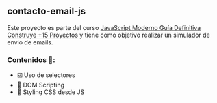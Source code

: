 ﻿## contacto-email-js

Este proyecto es parte del curso [JavaScript Moderno Guía Definitiva Construye +15 Proyectos](https://www.udemy.com/course/javascript-moderno-guia-definitiva-construye-10-proyectos/) y tiene como objetivo realizar un simulador de envio de emails.

### Contenidos 🔑:

 - ☑️ Uso de selectores
 - 📄 DOM Scripting
 - 💅 Styling CSS desde JS
